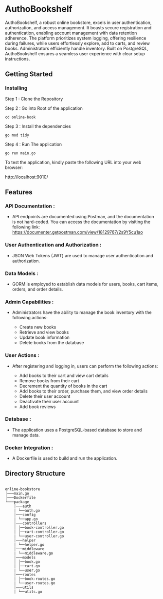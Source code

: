 # AuthoBookshelf

AuthoBookshelf, a robust online bookstore, excels in user authentication, authorization, and access management. It boasts secure registration and authentication, enabling account management with data retention adherence. The platform prioritizes system logging, offering resilience during failures, while users effortlessly explore, add to carts, and review books. Administrators efficiently handle inventory. Built on PostgreSQL, AuthoBookshelf ensures a seamless user experience with clear setup instructions.

## Getting Started

### Installing

<!-- ```sh
clone, cd into project directory,pull out main.go , go mod tidy,go run main.go, application statrted on 9010 can go on broser and test the api
``` -->

Step 1 : Clone the Repository

Step 2 : Go into Root of the application

```
cd online-book
```

Step 3 : Install the dependencies

```
go mod tidy
```

Step 4 : Run The application

```
go run main.go
```

To test the application, kindly paste the following URL into your web browser:

http://localhost:9010/

## Features

### API Documentation :

- API endpoints are documented using Postman, and the documentation is not hard-coded. You can access the documentation by visiting the following link: https://documenter.getpostman.com/view/18129767/2s9Y5cu1ao

### User Authentication and Authorization :

- JSON Web Tokens (JWT) are used to manage user authentication and authorization.

### Data Models :

- GORM is employed to establish data models for users, books, cart items, orders, and order details.

### Admin Capabilities :

- Administrators have the ability to manage the book inventory with the following actions:

  - Create new books
  - Retrieve and view books
  - Update book information
  - Delete books from the database

### User Actions :

- After registering and logging in, users can perform the following actions:

  - Add books to their cart and view cart details
  - Remove books from their cart
  - Decrement the quantity of books in the cart
  - Add books to their order, purchase them, and view order details
  - Delete their user account
  - Deactivate their user account
  - Add book reviews

### Database :

- The application uses a PostgreSQL-based database to store and manage data.

### Docker Integration :

- A Dockerfile is used to build and run the application.

## Directory Structure

```

online-bookstore
│───main.go
│───Dockerfile
└───package
    │───auth
    | └──auth.go
    │───config
    | └──app.go
    │───controllers
    │ │──book-controller.go
    | │──cart-controller.go
    | └──user-controller.go
    │───helper
    | └──helper.go
    │───middleware
    | └──middleware.go
    │───models
    │ │──book.go
    | │──cart.go
    | └──user.go
    │───routes
    | │──book-routes.go
    | └──user-routes.go
    │───utils
    | └──utils.go


```
